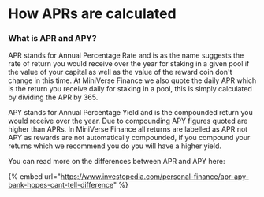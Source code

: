 # How APRs are calculated

### What is APR and APY?

APR stands for Annual Percentage Rate and is as the name suggests the rate of return you would receive over the year for staking in a given pool if the value of your capital as well as the value of the reward coin don't change in this time. At MiniVerse Finance we also quote the daily APR which is the return you receive daily for staking in a pool, this is simply calculated by dividing the APR by 365.

APY stands for Annual Percentage Yield and is the compounded return you would receive over the year. Due to compounding APY figures quoted are higher than APRs. In MiniVerse Finance all returns are labelled as APR not APY as rewards are not automatically compounded, if you compound your returns which we recommend you do you will have a higher yield.&#x20;

You can read more on the differences between APR and APY here:

{% embed url="https://www.investopedia.com/personal-finance/apr-apy-bank-hopes-cant-tell-difference" %}
